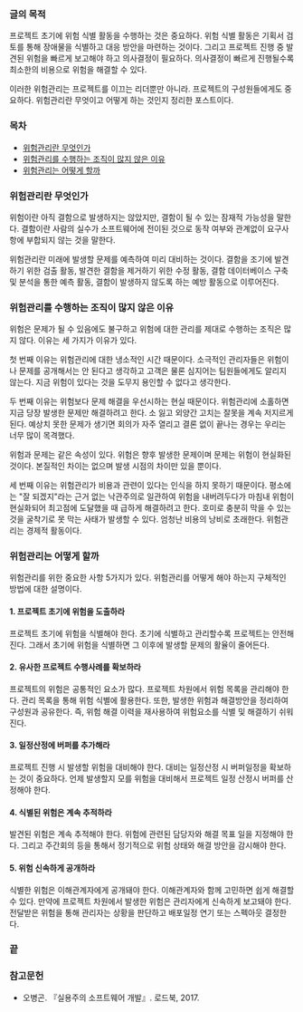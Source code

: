 ### 글의 목적
프로젝트 초기에 위험 식별 활동을 수행하는 것은 중요하다. 위험 식별 활동은 기획서 검토를 통해 장애물을 식별하고 대응 방안을 마련하는 것이다. 그리고 프로젝트 진행 중 발견된 위험을 빠르게 보고해야 하고 의사결정이 필요하다. 의사결정이 빠르게 진행될수록 최소한의 비용으로 위험을 해결할 수 있다.

이러한 위험관리는 프로젝트를 이끄는 리더뿐만 아니라. 프로젝트의 구성원들에게도 중요하다. 위험관리란 무엇이고 어떻게 하는 것인지 정리한 포스트이다.

### 목차
- [위험관리란 무엇인가](#위험관리란-무엇인가)
- [위험관리를 수행하는 조직이 많지 않은 이유](#위험관리를-수행하는-조직이-많지-않은-이유)
- [위험관리는 어떻게 할까](#위험관리는-어떻게-할까)

### 위험관리란 무엇인가
위험이란 아직 결함으로 발생하지는 않았지만, 결함이 될 수 있는 잠재적 가능성을 말한다. 결함이란 사람의 실수가 소프트웨어에 전이된 것으로 동작 여부와 관계없이 요구사항에 부합되지 않는 것을 말한다.

위험관리란 미래에 발생할 문제를 예측하여 미리 대비하는 것이다. 결함을 조기에 발견하기 위한 검출 활동, 발견한 결함을 제거하기 위한 수정 활동, 결함 데이터베이스 구축 및 분석을 통한 예측 활동, 결함이 발생하지 않도록 하는 예방 활동으로 이루어진다.

### 위험관리를 수행하는 조직이 많지 않은 이유
위험은 문제가 될 수 있음에도 불구하고 위험에 대한 관리를 제대로 수행하는 조직은 많지 않다. 이유는 세 가지가 이유가 있다.

첫 번째 이유는 위험관리에 대한 냉소적인 시간 때문이다. 소극적인 관리자들은 위험이나 문제를 공개해서는 안 된다고 생각하고 고객은 물론 심지어는 팀원들에게도 알리지 않는다. 지금 위험이 있다는 것을 도무지 용인할 수 없다고 생각한다.

두 번째 이유는 위험보다 문제 해결을 우선시하는 현실 때문이다. 위험관리에 소홀하면 지금 당장 발생한 문제만 해결하려고 한다. 소 잃고 외양간 고치는 잘못을 계속 저지르게 된다. 예상치 못한 문제가 생기면 회의가 자주 열리고 결론 없이 끝나는 경우는 우리는 너무 많이 목격했다.

위험과 문제는 같은 속성이 있다. 위험은 향후 발생한 문제이며 문제는 위험이 현실화된 것이다. 본질적인 차이는 없으며 발생 시점의 차이만 있을 뿐이다.

세 번째 이유는 위험관리가 비용과 관련이 있다는 인식을 하지 못하기 때문이다. 평소에는 "잘 되겠지"라는 근거 없는 낙관주의로 일관하여 위험을 내버려두다가 마침내 위험이 현실화되어 최고점에 도달했을 때 급하게 해결하려고 한다. 호미로 충분히 막을 수 있는 것을 굴착기로 못 막는 사태가 발생할 수 있다. 엄청난 비용의 낭비로 초래한다. 위험관리는 경제적 활동이다.

### 위험관리는 어떻게 할까
위험관리를 위한 중요한 사항 5가지가 있다. 위험관리를 어떻게 해야 하는지 구체적인 방법에 대한 설명이다.

#### 1. 프로젝트 초기에 위험을 도출하라
프로젝트 초기에 위험을 식별해야 한다. 초기에 식별하고 관리할수록 프로젝트는 안전해진다. 그래서 초기에 위험을 식별하면 그 이후에 발생할 문제의 활율이 줄어든다.

#### 2. 유사한 프로젝트 수행사례를 확보하라
프로젝트의 위험은 공통적인 요소가 많다. 프로젝트 차원에서 위험 목록을 관리해야 한다. 관리 목록을 통해 위험 식별에 활용한다. 또한, 발생한 위험과 해결방안을 정리하여 구성원과 공유한다. 즉, 위험 해결 이력을 재사용하여 위험요소를 식별 및 해결하기 쉬워진다.

#### 3. 일정산정에 버퍼를 추가해라
프로젝트 진행 시 발생할 위험을 대비해야 한다. 대비는 일정산정 시 버퍼일정을 확보하는 것이 중요하다. 언제 발생할지 모를 위험을 대비해서 프로젝트 일정 산정시 버퍼를 산정해야 한다.

#### 4. 식별된 위험은 계속 추적하라
발견된 위험은 계속 추적해야 한다. 위험에 관련된 담당자와 해결 목표 일을 지정해야 한다. 그리고 주간회의 등을 통해서 정기적으로 위험 상태와 해결 방안을 감시해야 한다.

#### 5. 위험 신속하게 공개하라
식별한 위험은 이해관계자에게 공개돼야 한다. 이해관계자와 함께 고민하면 쉽게 해결할 수 있다. 만약에 프로젝트 차원에서 발생한 위험은 관리자에게 신속하게 보고돼야 한다. 전달받은 위험을 통해 관리자는 상황을 판단하고 배포일정 연기 또는 스펙아웃 결정한다.

### 끝

### 참고문헌
- 오병곤. 『실용주의 소프트웨어 개발』. 로드북, 2017.